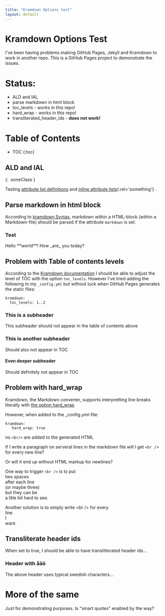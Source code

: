 ```yaml
---
title: "Kramdown Options test"
layout: default
---
```


# Kramdown Options Test

I've been having problems making GitHub Pages, Jekyll and Kramdown to work in another repo. This is a GitHub Pages project to demonstrate the issues.

# Status:

* ALD and IAL
* parse markdown in html block
* toc_levels - works in this repo!
* hard_wrap - works in this repo!
* transliterated_header_ids - **does not work!**


# Table of Contents 

* TOC
{:toc}


## ALD and IAL
{: .soneClass }

Testing [attribute list definitions](http://kramdown.gettalong.org/syntax.html#attribute-list-definitions) and [inline attribute lists](http://kramdown.gettalong.org/syntax.html#inline-attribute-lists){:rel='something'} .



## Parse markdown in html block

According to [kramdown Syntax](http://kramdown.gettalong.org/syntax.html#html-blocks), markdown within a HTML-block (within a Markdown-file) should be parsed if the attribute `markdown` is set.

### Test

<div markdown="1">
Hello **world**! How _are_ you today?
</div>



## Problem with Table of contents levels
According to the [Kramdown documentation](http://kramdown.gettalong.org/options.html#option-toc-levels) I should be able to adjust the level of TOC with the option `toc_levels`.
However I've tried adding the following to my `_config.yml` but without luck when GitHub Pages generates the static files:

```
kramdown:
  toc_levels: 1..2
``` 

### This is a subheader
This subheader should not appear in the table of contents above

### This is another subheader
Should also not appear in TOC

#### Even deeper subheader
Should definitely not appear in TOC

## Problem with hard_wrap

Kramdown, the Markdown converter, supports interpretting line breaks literally with [the option hard_wrap](http://kramdown.gettalong.org/options.html#option-hard-wrap)

However, when added to the _config.yml-file:

    kramdown:
       hard_wrap: true

no `<br/>` are added to the generated HTML

If I write a paragraph
on serveral lines
in the markdown file
will I get `<br /`>
for every new line?

Or will it end up without HTML markup for newlines?

One way to trigger `<br />` is to put  
two spaces  
after each line  
(or maybe three)   
but they can be  
a litte bit hard to see.

Another solution is to simply write \<br /> for every <br />
line <br />
I <br/>
want.

## Transliterate header ids

When set to true, I should be able to have translitterated header ids...

### Header with åäö 

The above header uses typical swedish characters...

# More of the same 
Just for demonstrating purposes. Is "smart quotes" enabled by the way?

